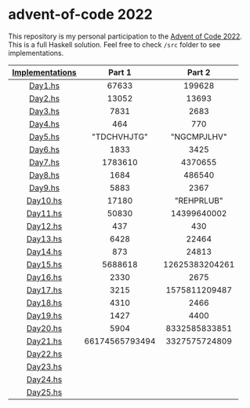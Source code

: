 # advent-of-code 2022

This repository is my personal participation to the [Advent of Code 2022](https://adventofcode.com/). This is a full Haskell solution. Feel free to check `/src` folder to see implementations.

| [Implementations](src) | Part 1 | Part 2 |
|:--:|:--:|:--:|
| [Day1.hs](src/Day1.hs) | 67633 |199628|
| [Day2.hs](src/Day2.hs) | 13052 |13693|
| [Day3.hs](src/Day3.hs) | 7831 |2683|
| [Day4.hs](src/Day4.hs) | 464 |770|
| [Day5.hs](src/Day5.hs) | "TDCHVHJTG" |"NGCMPJLHV"|
| [Day6.hs](src/Day6.hs) | 1833 |3425|
| [Day7.hs](src/Day7.hs) | 1783610 |4370655|
| [Day8.hs](src/Day8.hs) | 1684 |486540|
| [Day9.hs](src/Day9.hs) | 5883 |2367|
| [Day10.hs](src/Day10.hs)| 17180 |"REHPRLUB"|
| [Day11.hs](src/Day11.hs)| 50830 |14399640002|
| [Day12.hs](src/Day12.hs)| 437 |430|
| [Day13.hs](src/Day13.hs)| 6428 |22464|
| [Day14.hs](src/Day14.hs)| 873 |24813|
| [Day15.hs](src/Day15.hs)| 5688618 |12625383204261|
| [Day16.hs](src/Day16.hs)| 2330 | 2675 | 
| [Day17.hs](src/Day17.hs)| 3215 | 1575811209487 | 
| [Day18.hs](src/Day18.hs)| 4310 | 2466 | 
| [Day19.hs](src/Day19.hs)| 1427 | 4400 | 
| [Day20.hs](src/Day20.hs)| 5904 | 8332585833851 | 
| [Day21.hs](src/Day21.hs)| 66174565793494 | 3327575724809 | 
| [Day22.hs](src/Day22.hs)|  |  | 
| [Day23.hs](src/Day23.hs)|  |  | 
| [Day24.hs](src/Day24.hs)|  |  | 
| [Day25.hs](src/Day25.hs)|  |  | 
